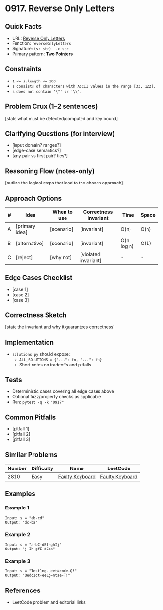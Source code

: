 # 0917. Reverse Only Letters

## Quick Facts

- URL: [Reverse Only Letters](https://leetcode.com/problems/reverse-only-letters/)
- Function: `reverseOnlyLetters`
- Signature: `(s: str)  -> str`
- Primary pattern: **Two Pointers**

## Constraints

- `1 <= s.length <= 100`
- `s consists of characters with ASCII values in the range [33, 122].`
- `s does not contain '\"' or '\\'.`

## Problem Crux (1–2 sentences)

[state what must be detected/computed and key bound]

## Clarifying Questions (for interview)

- [input domain? ranges?]
- [edge-case semantics?]
- [any pair vs first pair? ties?]

## Reasoning Flow (notes-only)

[outline the logical steps that lead to the chosen approach]

## Approach Options

| #   | Idea           | When to use | Correctness invariant | Time       | Space |
| --- | -------------- | ----------- | --------------------- | ---------- | ----- |
| A   | [primary idea] | [scenario]  | [invariant]           | O(n)       | O(n)  |
| B   | [alternative]  | [scenario]  | [invariant]           | O(n log n) | O(1)  |
| C   | [reject]       | [why not]   | [violated invariant]  | -          | -     |

## Edge Cases Checklist

- [case 1]
- [case 2]
- [case 3]

## Correctness Sketch

[state the invariant and why it guarantees correctness]

## Implementation

- `solutions.py` should expose:
    - `ALL_SOLUTIONS = {"...": fn, "...": fn}`
    - Short notes on tradeoffs and pitfalls.

## Tests

- Deterministic cases covering all edge cases above
- Optional fuzz/property checks as applicable
- Run: `pytest -q -k "0917"`

## Common Pitfalls

- [pitfall 1]
- [pitfall 2]
- [pitfall 3]

## Similar Problems

| Number | Difficulty | Name                                                 | LeetCode                                                          |
| ------ | ---------- | ---------------------------------------------------- | ----------------------------------------------------------------- |
| 2810   | Easy       | [Faulty Keyboard](../2810-faulty-keyboard/readme.md) | [Faulty Keyboard](https://leetcode.com/problems/faulty-keyboard/) |

## Examples

### Example 1

```text
Input: s = "ab-cd"
Output: "dc-ba"
```

### Example 2

```text
Input: s = "a-bC-dEf-ghIj"
Output: "j-Ih-gfE-dCba"
```

### Example 3

```text
Input: s = "Test1ng-Leet=code-Q!"
Output: "Qedo1ct-eeLg=ntse-T!"
```

## References

- LeetCode problem and editorial links
